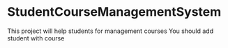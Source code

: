 # StudentCourseManagementSystem
This project will help  students for management courses
You should add student with course
